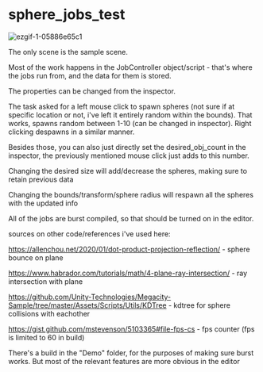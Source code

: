 # sphere_jobs_test

![ezgif-1-05886e65c1](https://github.com/doctard/sphere_jobs_test/assets/11018273/a4641898-e80e-4e76-a785-7b647a5dcf6b)

The only scene is the sample scene. 

Most of the work happens in the JobController object/script - that's where the jobs run from, and the data for them is stored.

The properties can be changed from the inspector. 

The task asked for a left mouse click to spawn spheres (not sure if at specific location or not, i've left it entirely random within the bounds). That works, spawns random between 1-10 (can be changed in inspector). Right clicking despawns in a similar manner.

Besides those, you can also just directly set the desired_obj_count in the inspector, the previously mentioned mouse click just adds to this number.

Changing the desired size will add/decrease the spheres, making sure to retain previous data

Changing the bounds/transform/sphere radius will respawn all the spheres with the updated info

All of the jobs are burst compiled, so that should be turned on in the editor.


sources on other code/references i've used here:

https://allenchou.net/2020/01/dot-product-projection-reflection/ - sphere bounce on plane

https://www.habrador.com/tutorials/math/4-plane-ray-intersection/ - ray intersection with plane

https://github.com/Unity-Technologies/Megacity-Sample/tree/master/Assets/Scripts/Utils/KDTree - kdtree for sphere collisions with eachother

https://gist.github.com/mstevenson/5103365#file-fps-cs - fps counter (fps is limited to 60 in build)

There's a build in the "Demo" folder, for the purposes of making sure burst works. But most of the relevant features are more obvious in the editor
